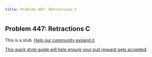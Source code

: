 ```yaml
---
title: Problem 447: Retractions C
---
```

## Problem 447: Retractions C

This is a stub. <a href='https://github.com/freecodecamp/guides/tree/master/src/pages/certifications/coding-interview-prep/project-euler/problem-447-retractions-c/index.md' target='_blank' rel='nofollow'>Help our community expand it</a>.

<a href='https://github.com/freecodecamp/guides/blob/master/README.md' target='_blank' rel='nofollow'>This quick style guide will help ensure your pull request gets accepted</a>.

<!-- The article goes here, in GitHub-flavored Markdown. Feel free to add YouTube videos, images, and CodePen/JSBin embeds  -->
